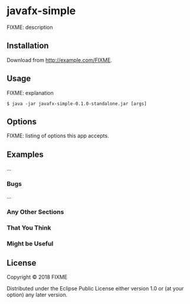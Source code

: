 # javafx-simple

FIXME: description

## Installation

Download from http://example.com/FIXME.

## Usage

FIXME: explanation

    $ java -jar javafx-simple-0.1.0-standalone.jar [args]

## Options

FIXME: listing of options this app accepts.

## Examples

...

### Bugs

...

### Any Other Sections
### That You Think
### Might be Useful

## License

Copyright © 2018 FIXME

Distributed under the Eclipse Public License either version 1.0 or (at
your option) any later version.
